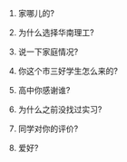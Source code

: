1. 家哪儿的?

2. 为什么选择华南理工?

3. 说一下家庭情况?

4. 你这个市三好学生怎么来的?

5. 高中你感谢谁?

6. 为什么之前没找过实习?

7. 同学对你的评价?

8. 爱好?